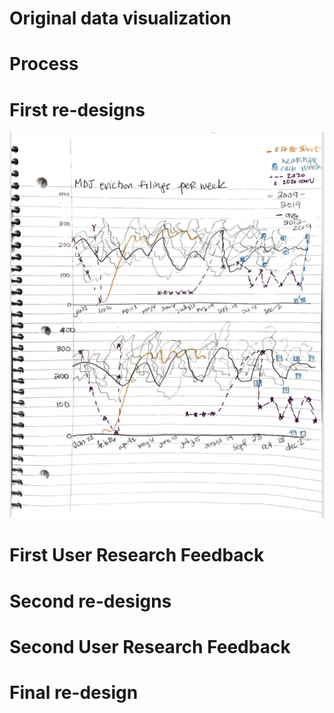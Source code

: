 # Original data visualization
# Process
# First re-designs 
![Alt text](IMG-3978.jpg)
# First User Research Feedback 
# Second re-designs 
# Second User Research Feedback 
# Final re-design
